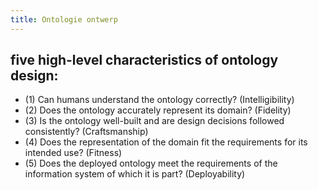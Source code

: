 ```yaml
---
title: Ontologie ontwerp
---
```


## five high-level characteristics of ontology design:
- (1) Can humans understand the ontology correctly? (Intelligibility)
- (2) Does the ontology accurately represent its domain? (Fidelity)
- (3) Is the ontology well-built and are design decisions followed consistently? (Craftsmanship)
- (4) Does the representation of the domain fit the requirements for its intended use? (Fitness)
- (5) Does the deployed ontology meet the requirements of the information system of which it is part? (Deployability)
##